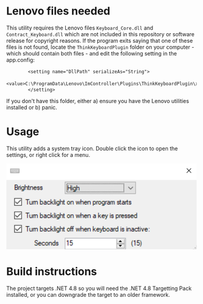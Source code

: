# Lenovo files needed
This utility requires the Lenovo files `Keyboard_Core.dll` and `Contract_Keyboard.dll` which are not included in this repository or software release for copyright reasons. If the program exits saying that one of these files is not found, locate the `ThinkKeyboardPlugin` folder on your computer - which should contain both files - and edit the following setting in the app.config:

            <setting name="DllPath" serializeAs="String">
                <value>C:\ProgramData\Lenovo\ImController\Plugins\ThinkKeyboardPlugin\x86</value>
            </setting>
			
If you don't have this folder, either a) ensure you have the Lenovo utilities installed or b) panic.
			
# Usage
This utility adds a system tray icon. Double click the icon to open the settings, or right click for a menu.

![Settings](Settings.png)

# Build instructions
The project targets .NET 4.8 so you will need the .NET 4.8 Targetting Pack installed, or you can downgrade the target to an older framework.
